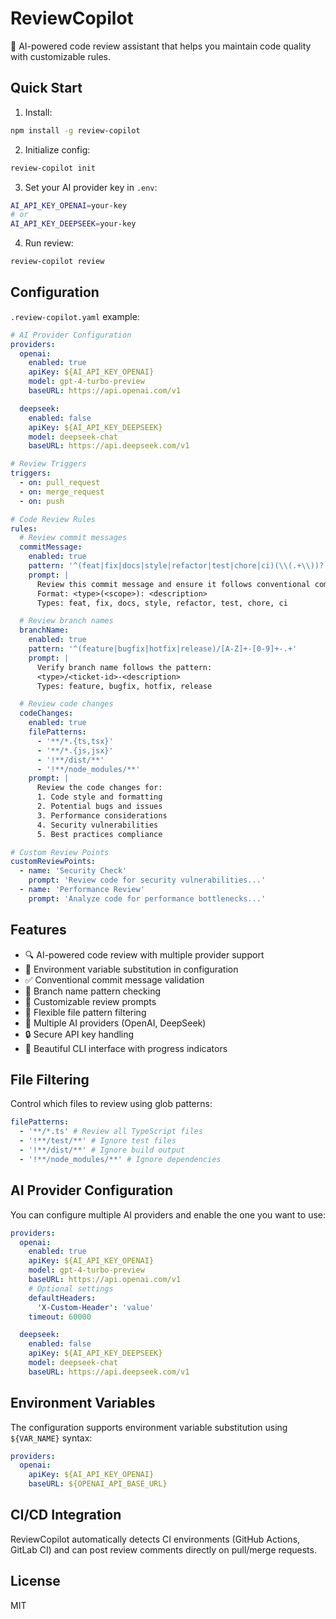 # ReviewCopilot

🤖 AI-powered code review assistant that helps you maintain code quality with customizable rules.

## Quick Start

1. Install:

```bash
npm install -g review-copilot
```

2. Initialize config:

```bash
review-copilot init
```

3. Set your AI provider key in `.env`:

```bash
AI_API_KEY_OPENAI=your-key
# or
AI_API_KEY_DEEPSEEK=your-key
```

4. Run review:

```bash
review-copilot review
```

## Configuration

`.review-copilot.yaml` example:

```yaml
# AI Provider Configuration
providers:
  openai:
    enabled: true
    apiKey: ${AI_API_KEY_OPENAI}
    model: gpt-4-turbo-preview
    baseURL: https://api.openai.com/v1

  deepseek:
    enabled: false
    apiKey: ${AI_API_KEY_DEEPSEEK}
    model: deepseek-chat
    baseURL: https://api.deepseek.com/v1

# Review Triggers
triggers:
  - on: pull_request
  - on: merge_request
  - on: push

# Code Review Rules
rules:
  # Review commit messages
  commitMessage:
    enabled: true
    pattern: '^(feat|fix|docs|style|refactor|test|chore|ci)(\\(.+\\))?: .{1,50}'
    prompt: |
      Review this commit message and ensure it follows conventional commits format.
      Format: <type>(<scope>): <description>
      Types: feat, fix, docs, style, refactor, test, chore, ci

  # Review branch names
  branchName:
    enabled: true
    pattern: '^(feature|bugfix|hotfix|release)/[A-Z]+-[0-9]+-.+'
    prompt: |
      Verify branch name follows the pattern:
      <type>/<ticket-id>-<description>
      Types: feature, bugfix, hotfix, release

  # Review code changes
  codeChanges:
    enabled: true
    filePatterns:
      - '**/*.{ts,tsx}'
      - '**/*.{js,jsx}'
      - '!**/dist/**'
      - '!**/node_modules/**'
    prompt: |
      Review the code changes for:
      1. Code style and formatting
      2. Potential bugs and issues
      3. Performance considerations
      4. Security vulnerabilities
      5. Best practices compliance

# Custom Review Points
customReviewPoints:
  - name: 'Security Check'
    prompt: 'Review code for security vulnerabilities...'
  - name: 'Performance Review'
    prompt: 'Analyze code for performance bottlenecks...'
```

## Features

- 🔍 AI-powered code review with multiple provider support
- 🔄 Environment variable substitution in configuration
- ✅ Conventional commit message validation
- 🌿 Branch name pattern checking
- 📝 Customizable review prompts
- 🎯 Flexible file pattern filtering
- 🤖 Multiple AI providers (OpenAI, DeepSeek)
- 🔒 Secure API key handling
- 🎨 Beautiful CLI interface with progress indicators

## File Filtering

Control which files to review using glob patterns:

```yaml
filePatterns:
  - '**/*.ts' # Review all TypeScript files
  - '!**/test/**' # Ignore test files
  - '!**/dist/**' # Ignore build output
  - '!**/node_modules/**' # Ignore dependencies
```

## AI Provider Configuration

You can configure multiple AI providers and enable the one you want to use:

```yaml
providers:
  openai:
    enabled: true
    apiKey: ${AI_API_KEY_OPENAI}
    model: gpt-4-turbo-preview
    baseURL: https://api.openai.com/v1
    # Optional settings
    defaultHeaders:
      'X-Custom-Header': 'value'
    timeout: 60000

  deepseek:
    enabled: false
    apiKey: ${AI_API_KEY_DEEPSEEK}
    model: deepseek-chat
    baseURL: https://api.deepseek.com/v1
```

## Environment Variables

The configuration supports environment variable substitution using `${VAR_NAME}` syntax:

```yaml
providers:
  openai:
    apiKey: ${AI_API_KEY_OPENAI}
    baseURL: ${OPENAI_API_BASE_URL}
```

## CI/CD Integration

ReviewCopilot automatically detects CI environments (GitHub Actions, GitLab CI) and can post review comments directly on pull/merge requests.

## License

MIT
